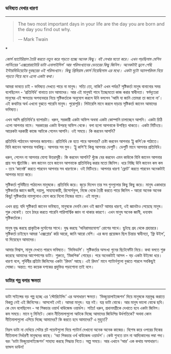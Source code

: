### ভবিষ্যত দেখার ধারণা

---

> The two most important days in your life are the day you are born and the day you find out why.
>
> -– Mark Twain

\*

_কোর্স ম্যাটেরিয়াল তৈরি করতে নতুন করে পড়তে হচ্ছে অনেক কিছু। বই লেখার মতো করে। এখন পড়ছিলাম মেশিন লার্নিংয়ের ‘এক্সপ্লোরাটোরি ডাটা এনালাইসিস’  আর পরিসংখ্যানের ভেতরের কিছু জিনিস। অনেকটাই ভুলে গেছি ইন্টারমিডিয়েটের দুবছরের ওই পরিসংখ্যান। কিছু প্রিমিয়াম কোর্স নিয়েছিলাম এর মধ্যে। একটা দুটো অ্যালগরিদম নিয়ে পড়তে গিয়ে মনে এলো একটা কথা।_

আমরা ভাবতে চাই - ভবিষ্যত দেখতে পারে না মানুষ। সত্যি তো, নাকি? এখন পর্যন্ত? সৃষ্টিকর্তা মানুষ বানানোর সময় বলেছিলেন - ‘প্রতিনিধি’ বানাতে চান আমাদের। আর এই মানুষই পাবে ইচ্ছেমতো কাজ করার স্বাধীনতা। স্বর্গদূতেরা মানুষের এই ক্ষমতার অপব্যবহার নিয়ে সৃষ্টিকর্তাকে অনুযোগ করলে উনি বললেন ‘আমি যা জানি তোমরা তা জানো না’। এই কথাটার অর্থ এখনো বুঝতে পারেনি মানুষ। পুরোপুরি। লিটারেলি মানে করলে দাড়ায় সৃষ্টিকর্তা জানেন আমাদের ভবিষ্যত।

এখন আসি প্রতিনিধি’র ব্যাপারটা। ধরুন, সরকারী একটা অফিস অথবা একটা কোম্পানি চালাচ্ছেন আপনি। একটা চিঠি এলো আপনার নামে। সরকারের একটা উপরস্থ অফিস থেকে। বলা হলো আপনাকে উপস্থিত থাকতে। একটা মিটিংয়ে। আরেকটা দরকারী কাজে আটকে গেলেন আপনি। ওই সময়ে। কি করবেন আপনি?

প্রতিনিধি পাঠাবেন আপনার জায়গায়। প্রতিনিধি কে হতে পারে আপনার? চেষ্টা করবেন আপনার ‘ট্রু কপি’কে পাঠাতে। যিনি জানেন আপনার সবকিছু। আপনার সব মুভ। ‘ট্রু কপি’ই কিন্তু আপনার ডেপুটি। ডেপুটি মানে আপনার প্রতিনিধি।

ধরুন, পেলেন না আপনার যোগ্য উত্তরসূরী। কি করবেন আপনি? খুঁজে বের করবেন এমন কাউকে যিনি জানেন আপনার প্রায় সব স্ট্রাটেজি। কম জানেন তবে জানেন আপনাকে প্রতিনিধিত্ব করার মতো জিনিস। ধরে নিচ্ছি উনি জানেন কম কম - তবে ‘কানেক্ট’ করতে পারবেন আপনার সব ধারণাকে। ওই মিটিংয়ে। আপনার ধারণা ‘ফ্লোট’ করতে পারবেন অনেকটাই আপনার মতো করে।

সৃষ্টিকর্তা পৃথিবীতে পাঠালেন মানুষকে। প্রতিনিধি করে। জুড়ে দিলেন তার সব গুনগুলোর কিছু কিছু করে। মানুষ একাধারে সৃষ্টিকর্তার জ্ঞানে জ্ঞানী, দয়ালু, সাহায্যকারী, রিসোর্সফুল, নিজে থেকে তৈরী করতে পারে জিনিস - আরো অনেক অনেক কিছু! সৃষ্টিকর্তার নামগুলোও যোগ করে নিলো নিজের নামে। এই মানুষ।

এখন প্রশ্ন: যদি সৃষ্টিকর্তা জানেন ভবিষ্যত, মানুষকে দেননি কেন ওই জ্ঞান? আমার ধারণা, ওই জ্ঞানটাও পেয়েছে মানুষ। শুরু থেকেই। তবে ঠাহর করতে পারেনি পারিপার্শ্বিক জ্ঞান না থাকার কারণে। এখন মানুষ অনেক জ্ঞানী, ধন্যবাদ সৃষ্টিকর্তাকে।

মানুষ যুদ্ধ করছে প্রাকৃতিক দুর্যোগের সাথে। যুদ্ধ করছে ‘অনিরাময়যোগ্য’ রোগের সাথে। ছুটছে গ্রহ থেকে গ্রহান্তরে। সৃষ্টিকর্তা চাইছেন আমরা ‘এক্সপ্লোর’ করি আরো, জানি আরো বেশি। এর জন্য প্রয়োজন ছিল চিন্তার স্বাধীনতা, ‘ফ্রি উইল’, যা দিয়েছেন আমাদের।

আমার বিশ্বাস, মানুষ দেখতে পারবে ভবিষ্যত। ‘ভিভিডলি’। সৃষ্টিকর্তার অসংখ্য গুনের ছিটেফোঁটা নিয়ে। কথা বলতে শুরু করেছে আমাদের আশেপাশের ডাটা। শুরুতে, ‘স্নিকপিক’ গোছের। পরে অনেকটাই আসল - বড় একটা উইন্ডো ধরে। ধারণা বলে, পৃথিবীর প্রতিটা জিনিসের একটা 'রিদম' আছে। এই রিদম' মানে প্যাটার্নগুলো বুঝতে পারলে সবকিছুই সোজা। অন্তত: গত কয়েক দশকের প্রযুক্তির পড়াশোনা তাই বলে।

### ডাটার গল্প বলার ক্ষমতা

---

ডাটা সাইন্সের বড় গল্প হচ্ছে এর ‘স্টোরিটেলিং’ এর অসাধারণ ক্ষমতা। ‘ভিজ্যুয়ালাইজেশন’ দিয়ে মানুষকে মন্ত্রমুগ্ধ করাতে বিকল্প নেই এই জিনিসের। আসলেই নেই। আমরা মানুষ। যন্ত্র নই। যন্ত্র ডাটা বোঝে। আর মানুষ ভালো বোঝে ছবি। কে যেন বলেছিলেন - আ পিকচার ওয়ার্থ থাউজেন্ড ওয়ার্ডস। সত্যি! ধরুন, প্রধানমন্ত্রীকে দেখাতে হবে একটা জিনিস। কম সময়ে। মানে দু মিনিটে। কোন নীতিমালাগুলো আটকে দিচ্ছে আমাদের জিডিপির উর্ধগতিকে? অথবা কোন নীতিমালাগুলো এগিয়ে দিচ্ছে আমাদের? কি করতে হবে আমাদের? এ মুহুর্তে?

নিরস ডাটা না দেখিয়ে সেটার প্লট পয়েন্টগুলো দিয়ে প্যাটার্ন দেখানো অনেক অনেক কাজের। বিশেষ করে ওপরের দিকের নীতিমালা নির্ধারণী মানুষদের কাছে। ‘অ্যা পিকচার ওর্থ থাউজেন্ড ওয়ার্ডস’। কেউ শুনতে চান না আদ্যিকালের লম্বা গদ্য। বরং ‘ডাটা ভিজ্যুয়ালাইজেশন’ সাহায্য করছে সিদ্ধান্ত নিতে। অল্প সময়ে। আর এখানে ‘আর’ এক কথায় অসাধারণ। হ্যান্ডস ডাউন!

